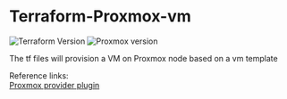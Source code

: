 # Terraform-Proxmox-vm 

![Terraform Version](https://img.shields.io/badge/Terraform-0.12.26-brightgreen.svg) ![Proxmox version](https://img.shields.io/badge/Proxmox-6.1-brightgreen.svg)

The tf files will provision a VM on Proxmox node based on a vm template

Reference links:  
[Proxmox provider plugin](https://github.com/Telmate/terraform-provider-proxmox)
